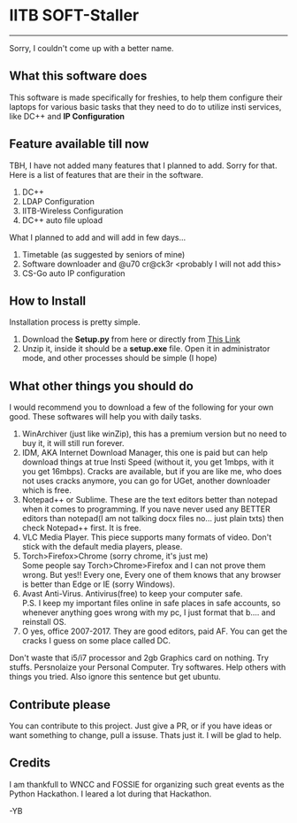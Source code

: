 # **IITB SOFT-Staller**
----------------------------------------------

Sorry, I couldn't come up with a better name.

What this software does
-------------------

This software is made specifically for freshies, to help them configure their laptops for various basic tasks that they need to do to utilize insti services, like DC++ and <b>IP Configuration</b>

Feature available till now
--------------------------

TBH, I have not added many features that I planned to add. Sorry for that. Here is a list of features that are their in the software.
1.	DC++
1.	LDAP Configuration
1.	IITB-Wireless Configuration
1.	DC++ auto file upload

What I planned to add and will add in few days...
1.	Timetable (as suggested by seniors of mine)
1.	Software downloader and @u70 cr@ck3r \<probably I will not add this>
1.	CS-Go auto IP configuration

How to Install
---------------

Installation process is pretty simple. 
1.	Download the **Setup.py** from here or directly from [This Link](https://homepages.iitb.ac.in/~vaibhaw/Setup.zip)
2.  Unzip it, inside it should be a **setup.exe** file. Open it in administrator mode, and other processes should be simple (I hope)

What other things you should do
----------------------------------
I would recommend you to download a few of the following for your own good. These softwares will help you with daily tasks.

1.	WinArchiver (just like winZip), this has a premium version but no need to buy it, it will still run forever.
1.	IDM, AKA Internet Download Manager, this one is paid but can help download things at true Insti Speed (without it, you get 1mbps, with it you get 16mbps). Cracks are available, but if you are like me, who does not uses cracks anymore, you can go for UGet, another downloader which is free.
1.	Notepad++ or Sublime. These are the text editors better than notepad when it comes to programming. If you nave never used any BETTER editors than notepad(I am not talking docx files no... just plain txts) then check Notepad++ first. It is free.
1.	VLC Media Player. This piece supports many formats of video. Don't stick with the default media players, please.
1.	Torch>Firefox>Chrome (sorry chrome, it's just me) <br>
	Some people say Torch>Chrome>Firefox and I can not prove them wrong. But yes!! Every one, Every one of them knows that any browser is better than Edge or IE (sorry Windows). 
1.	Avast Anti-Virus. Antivirus(free) to keep your computer safe.<br>
	P.S. I keep my important files online in safe places in safe accounts, so whenever anything goes wrong with my pc, I just format that b.... and reinstall OS.
1.	O yes, office 2007-2017. They are good editors, paid AF. You can get the cracks I guess on some place called DC.

Don't waste that i5/i7 processor and 2gb Graphics card on nothing. Try stuffs. Persnolaize your Personal Computer. Try softwares. Help others with things you tried. Also ignore this sentence but get ubuntu.


Contribute please
------------------
You can contribute to this project. Just give a PR, or if you have ideas or want something to change, pull a issuse. Thats just it. I will be glad to help.

Credits
--------
I am thankfull to WNCC and FOSSIE for organizing such great events as the Python Hackathon. I leared a lot during that Hackathon. 



-YB

